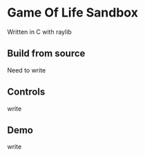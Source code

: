 # Game Of Life Sandbox
Written in C with raylib

## Build from source 
Need to write 

## Controls
write

## Demo
write



